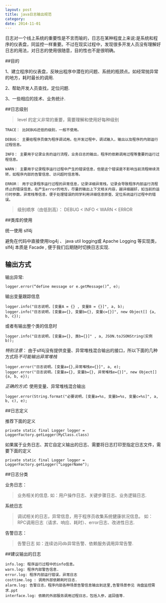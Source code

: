 ```yaml
---
layout: post
title: java日志输出规范
category: 
date: 2014-11-01
---
```


日志对一个线上系统的重要性是不言而喻的，日志在某种程度上来说:是系统和程序的仪表盘，同监控一样重要。不过在现实过程中，发现很多开发人员没有理解好日志的用法，对日志的使用很随意，目的性也不是很明确。

##目的 

1、建立程序的仪表盘，反映出程序中潜在的问题、系统的瓶颈点。如经常抛异常的地方，耗时最长的调用.

2、帮助开发人员查找，定位问题.

3、一些相应的技术、业务统计.

##日志级别
>level 的定义非常的重要，需要理解和使用好每种级别

	TRACE： 比DEBUG还低的级别，一般不使用。

	DEBUG： 主要给程序员做为程序调试用。在开发过程中，调试输入，输出以及程序的内部运行过程信息。

	INFO： 主要用于记录业务的运行流程，业务日志的输出，程序的依赖调用过程等重要的运行过程信息。

	WARN： 主要用于记录程序运行过程中产生的错误信息，但是这个错误是不影响当前流程继续流转，如程序内部的告警信息、访问超时信息等。

	ERROR： 用于记录程序运行过程的异常信息，记录详细异常栈，记录会导致程序内部运行流程终止的错误信息，在产生error的地方，尽量的输出上下文相关内容，越详细越好，如当前的运行时参数，异常栈等信息，便于处理错误的同学利用详细信息排查、定位系统运行过程中的错误。

>级别顺序（由低到高）： DEBUG < INFO < WARN < ERROR

##类库的使用

统一使用 slf4j  

避免在代码中直接使用log4j 、 java util logging或 Apache Logging 等实现类，slf4j 本质是 Facade , 便于我们后期随时切换日志实现.

## 输出方式

输出异常:

	logger.error(“define message or e.getMessage()”, e);
	
输出变量跟踪信息

	logger.info("日志说明，[变量A = {} , 变量B = {}]", a, b);
	logger.info("日志说明，[变量a={}, 变量b={}, 变量c={}]", new Object[] {a, b, c});
	
或者有输出整个类的信息时

	
	logger.info("日志说明，[变量a={}, 类b={}]" , a, JSON.toJSONString(实例b));
	
*特别注意*： 由于slf4j没有提供变量、异常堆栈混合输出的接口，所以下面的几种方式将*不可能输出异常堆栈*

	
	logger.error("日志说明，[变量a={},异常堆栈e={}]", a, e);
	logger.error("日志说明，[变量a={}, 变量b={}, 异常堆栈e={}]", new Object[] {a, b, e});
	
*正确的方式*: 使用变量、异常堆栈混合输出

	logger.error(String.format("必要说明，[变量a=%s, 变量b=%s, 变量c=%s]", a, b, c), e);
	
##日志定义

推荐下面的定义
	
	private static final Logger logger = LoggerFactory.getLogger(MyClass.class)	
	
如果属于业务日志、其它自定义输出的日志、需要将日志打印至指定日志文件，需要下面的定义

	private static final Logger logger = LoggerFactory.getLogger(“LoggerName");
	
##日志分类

业务日志：
>业务相关的信息.
如：用户操作日志、关键步骤日志、业务逻辑日志.

系统日志
>调试相关的日志，异常信息，用于程序员收集系统健康状况信息。
如：RPC调用日志（请求、响应、耗时）、error日志、改进性日志.

告警日志：
>告警日志
如：连续访问db异常告警、依赖服务调用异常告警.

##建议输出的日志

	info.log: 程序运行过程中的info信息。
	warn.log: 程序内部警告信息.
	error.log: 程序内部运行错误，异常日志
	costtime.log : 调用外部依赖耗时日志.
	alarm.log: 告警日志，程序内部各种场景告警信息输出到这里,告警场景参见 询盘监控需求.ppt
	interface.log: 依赖的外部服务调用过程日志，包括入参，返回值等.